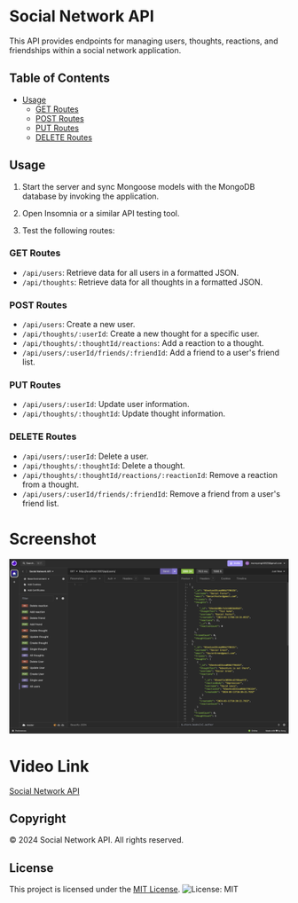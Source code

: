 # Social Network API

This API provides endpoints for managing users, thoughts, reactions, and friendships within a social network application.

## Table of Contents

- [Usage](#usage)
  - [GET Routes](#get-routes)
  - [POST Routes](#post-routes)
  - [PUT Routes](#put-routes)
  - [DELETE Routes](#delete-routes)

## Usage

1. Start the server and sync Mongoose models with the MongoDB database by invoking the application.

2. Open Insomnia or a similar API testing tool.

3. Test the following routes:

### GET Routes

- `/api/users`: Retrieve data for all users in a formatted JSON.
- `/api/thoughts`: Retrieve data for all thoughts in a formatted JSON.

### POST Routes

- `/api/users`: Create a new user.
- `/api/thoughts/:userId`: Create a new thought for a specific user.
- `/api/thoughts/:thoughtId/reactions`: Add a reaction to a thought.
- `/api/users/:userId/friends/:friendId`: Add a friend to a user's friend list.

### PUT Routes

- `/api/users/:userId`: Update user information.
- `/api/thoughts/:thoughtId`: Update thought information.

### DELETE Routes

- `/api/users/:userId`: Delete a user.
- `/api/thoughts/:thoughtId`: Delete a thought.
- `/api/thoughts/:thoughtId/reactions/:reactionId`: Remove a reaction from a thought.
- `/api/users/:userId/friends/:friendId`: Remove a friend from a user's friend list.

# Screenshot
![Social Network API](assets/ss.png)

# Video Link
[Social Network API](https://drive.google.com/file/d/1k9TPbZE9lOqIGmz3TH4q_FAKKY1Szz1f/view)

## Copyright

&copy; 2024 Social Network API. All rights reserved.

## License

This project is licensed under the [MIT License](https://opensource.org/licenses/MIT). ![License: MIT](https://img.shields.io/badge/License-MIT-yellow.svg)